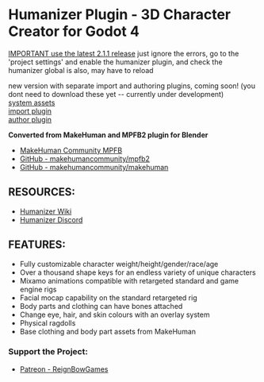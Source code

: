 # Humanizer Plugin - 3D Character Creator for Godot 4  

[IMPORTANT use the latest 2.1.1 release](https://github.com/NitroxNova/humanizer/releases/tag/v2.1.1)  just ignore the errors, go to the 'project settings' and enable the humanizer plugin, and check the humanizer global is also, may have to reload  
  
new version with separate import and authoring plugins, coming soon!  (you dont need to download these yet -- currently under development)  
[system assets](https://github.com/NitroxNova/humanizer_assets)  
[import plugin](https://github.com/NitroxNova/humanizer_import)  
[author plugin](https://github.com/NitroxNova/humanizer_author)  

**Converted from MakeHuman and MPFB2 plugin for Blender**

- [MakeHuman Community MPFB](https://static.makehumancommunity.org/mpfb.html)
- [GitHub - makehumancommunity/mpfb2](https://github.com/makehumancommunity/mpfb2)
- [GitHub - makehumancommunity/makehuman](https://github.com/makehumancommunity/makehuman)

## RESOURCES:
 - [Humanizer Wiki](https://github.com/NitroxNova/humanizer/wiki)
 - [Humanizer Discord](https://discord.gg/MN5vJtJYD5)

## FEATURES:

- Fully customizable character weight/height/gender/race/age
- Over a thousand shape keys for an endless variety of unique characters
- Mixamo animations compatible with retargeted standard and game engine rigs
- Facial mocap capability on the standard retargeted rig
- Body parts and clothing can have bones attached
- Change eye, hair, and skin colours with an overlay system
- Physical ragdolls
- Base clothing and body part assets from MakeHuman

### Support the Project:

- [Patreon - ReignBowGames](https://www.patreon.com/ReignBowGames)
